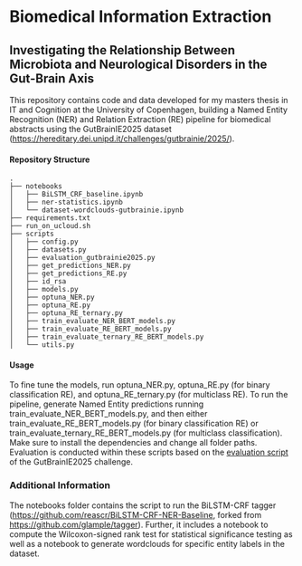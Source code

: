 # Biomedical Information Extraction
## Investigating the Relationship Between Microbiota and Neurological Disorders in the Gut-Brain Axis

This repository contains code and data developed for my masters thesis in IT and Cognition at the University of Copenhagen, building a Named Entity Recognition (NER) and Relation Extraction (RE) pipeline for biomedical abstracts using the GutBrainIE2025 dataset (https://hereditary.dei.unipd.it/challenges/gutbrainie/2025/). 

#### Repository Structure

```
.
├── notebooks
│   ├── BiLSTM_CRF_baseline.ipynb
│   ├── ner-statistics.ipynb
│   └── dataset-wordclouds-gutbrainie.ipynb
├── requirements.txt
├── run_on_ucloud.sh
├── scripts
│   ├── config.py
│   ├── datasets.py
│   ├── evaluation_gutbrainie2025.py
│   ├── get_predictions_NER.py
│   ├── get_predictions_RE.py
│   ├── id_rsa
│   ├── models.py
│   ├── optuna_NER.py
│   ├── optuna_RE.py
│   ├── optuna_RE_ternary.py
│   ├── train_evaluate_NER_BERT_models.py
│   ├── train_evaluate_RE_BERT_models.py
│   ├── train_evaluate_ternary_RE_BERT_models.py
│   └── utils.py
```

#### Usage 
To fine tune the models, run optuna_NER.py, optuna_RE.py (for binary classification RE), and optuna_RE_ternary.py (for multiclass RE).
To run the pipeline, generate Named Entity predictions running train_evaluate_NER_BERT_models.py, and then either train_evaluate_RE_BERT_models.py (for binary classification RE) or train_evaluate_ternary_RE_BERT_models.py (for multiclass classification). Make sure to install the dependencies and change all folder paths. Evaluation is conducted within these scripts based on the [evaluation script](https://github.com/MMartinelli-hub/GutBrainIE_2025_Baseline/blob/main/Eval/evaluate.py) of the GutBrainIE2025 challenge.

### Additional Information
The notebooks folder contains the script to run the BiLSTM-CRF tagger (https://github.com/reascr/BiLSTM-CRF-NER-Baseline, forked from https://github.com/glample/tagger). Further, it includes a notebook  to compute the Wilcoxon-signed rank test for statistical significance testing as well as a notebook to generate wordclouds for specific entity labels in the dataset.
